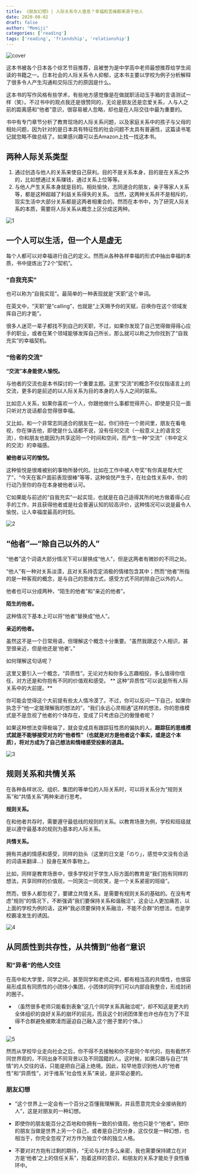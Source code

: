 ```yaml
---
title: 《朋友幻想》| 人际关系令人窒息？幸福和苦痛都来源于他人
date: 2020-08-02
draft: false
author: "Momiji"
categories: ['reading']
tags: ['reading', 'friendship', 'relationship']
---
```

![cover](/images/friend-fantasy/cover.jpeg)

这本书被各个日本各个综艺节目推荐，且被誉为是中学高中老师最想推荐给学生阅读的书籍之一。日本社会的人际关系令人抑郁，这本书主要以学校为例子分析解释了很多令人产生沟通和交际压力的原因是什么。

这本书的写作风格有些学术，有些地方感觉像是在做就职活动玉手箱的言语测试一样（笑）。不过书中的观点我还是很赞同的，无论是朋友还是恋爱关系，人与人之前的距离感和“他者”意识，很容易被人忽略，却也是在人际交往中最为重要的。

书中有专门章节分析了教育现场的人际关系问题，以及家庭关系中的孩子与父母的相处问题，因为针对的是日本具有特征性的社会问题不太具有普遍性，这篇读书笔记就忽略不做总结了。如果感兴趣可以去Amazon上找一找这本书。

## 两种人际关系类型

1. 通过创造与他人的关系来使自己获利。目的不是关系本身，目的是在关系之外的，比如想通过关系赚钱，通过关系上位等等。
2. 与他人产生关系本身就是目的。相处愉快，志同道合的朋友，亲子等家人关系等，都是这种超越了利益关系得失的关系。
当然，这两种关系并不是相斥的，现实生活中大部分关系都是这两者相重合的。然而在本书中，为了研究人际关系的本质，需要将人际关系从概念上区分成这两种。

![1](/images/friend-fantasy/1.png)

## 一个人可以生活，但一个人是虚无

每个人都可以对幸福进行自己的定义。然而从各种各样幸福的形式中抽出幸福的本质，书中提炼出了2个“契机”。

### “自我充实”

也可以称为“自我实现”。最简单的一种表现就是“天职”这个单词。

在英文中，“天职”是“calling”，也就是“上天赐予你的天赋，召唤你在这个领域发挥自己的才能”。

很多人迷茫一辈子都找不到自己的天职，不过，如果你发现了自己觉得做得得心应手的职业，或者在某个领域能够发挥自己所长，那么就可以称之为你找到了“自我充实”的幸福契机。

### “他者的交流”

**“交流”本身能使人愉悦。**

与他者的交流也是本书探讨的一个重要主题。这里“交流”的概念不仅仅指语言上的交流，更多的是前述的以人际关系为目的本身的人与人之间的联系。

比如恋人关系，如果你喜欢一个人，你跟他做什么事都觉得开心，即使是只见一面只听对方说话都会觉得很幸福。

又比如，和一个非常志同道合的朋友在一起，你们待在一个房间里，朋友在看电视，你在弹吉他，即使是什么话都不说，没有任何交流（一般意义上的语言交流），你和朋友也能因为共享这同一个时间和空间，而产生一种“交流”（书中定义的交流）的幸福感。

**被他者认可的愉悦。**

这种愉悦是很难被别的事物所替代的。比如在工作中被人夸奖“有你真是帮大忙了”，“今天在客户面前表现很棒”等等，这种愉悦产生于，在社会性关系中，你的行动乃至你的存在本身被他者认可。

它如果能与前述的“自我充实”一起实现，也就是在自己适得其所的地方做着得心应手的工作，并且获得他者或是社会普遍认知的较高评价，这种情况可以说是最令人愉悦，让人幸福度最高的时刻。

![2](/images/friend-fantasy/2.png)

## “他者”—“除自己以外的人”

“他者”这个词语大部分情况下可以替换成“他人”，但是这两者有微妙的不同之处。

“他人”有一种对关系淡漠，且对关系持否定消极的情绪包含其中；然而“他者”所指的是一种客观的概念，是与自己的思维方式，感受方式不同的除自己以外的人。

他者也可以分成两种，“陌生的他者”和“亲近的他者”。

**陌生的他者。**

这种情况下基本上可以将“他者”替换成“他人”。

**亲近的他者。**

虽然这不是一个日常用语，但理解这个概念十分重要。“虽然我跟这个人相识，甚至很亲近，但是他还是‘他者’。”

如何理解这句话呢？

这里又要引入一个概念，“异质性”。无论对方和你多么志趣相投，多么值得你信任，对方还是和你抱有不同的价值观和感受。
**
这种“异质性”可以说是所有人际关系中的大前提。**

你可能会觉得这个大前提有些太人情冷漠了。不过，你可以反问一下自己，如果你执念于“他一定能理解我的想法的”，“我们永远心灵相通”这样的想法，你的思维模式是不是忽视了他者的个体存在，变成了只考虑自己的傲慢者呢？

如果这种想法变得极端了，就会变成具有跟踪狂性质的偏执的人。**跟踪狂的思维模式就是不能够接受对方的“他者性”（也就是对方是他者这个事实，或是这个本质），将对方成为了自己想法和情绪感受投影的道具。**

![3](/images/friend-fantasy/3.png)

## 规则关系和共情关系

在各种各样状况、组织、集团的等单位的人际关系时，可以将关系分为“规则关系”和“共情关系”两种来进行思考。

**规则关系。**

在和他者共存时，需要遵守最低线的规则的关系。以教育场景为例，学校和班级就是以遵守最基本的规则为基本的人际关系。

**共情关系。**

拥有共通的情感和感受，同样的劲头（这里的日文是「のり」，感觉中文没有合适的词语来翻译...）投身在某件事物上。

比如，同样是教育场景中，很多学校对于学生人际方面的教育是“我们抱有同样的想法，共享同样的价值观，一同哭泣一同欢笑，是一个关系紧密的班级”。

然而，很多人都忽视了，要建立共情关系，是需要有规则关系的基础的。在没有考虑”规则“的情况下，不断强调”我们要保持关系和谐融洽“，这会让人更加痛苦，以上面的学校为例的话，这种”我必须要保持关系融洽，不能不合群“的想法，也是学校霸凌发生的诱因。

![4](/images/friend-fantasy/4.jpeg)

## 从同质性到共存性，从共情到”他者“意识

### 和”异者“的他人交往

在高中和大学里，同学之间，甚至同学和老师之间，都有相当高的共情性，也很容易形成具有同质性的小团体小集团，小团体的同学们可以内部自我整合，形成封闭的圈子。

- （虽然很多老师只能看到表象”这几个同学关系真融洽呢“，却不知这是更大的全体组织的良好关系的崩坏的前兆，而且这个封闭团体里也许也存在为了不显得不合群避免被欺凌而逼迫自己融入这个圈子里的个体。）
- 
![5](/images/friend-fantasy/5.jpeg)

然而从学校毕业走向社会之后，你不得不去接触和你不是同个年代的，抱有截然不同世界观的，不同出身不同背景以及不同国籍的人。这时候，如果只跟与自己“共情”的人交往的话，只能是把自己逼上绝境。因此，较早地意识到他人的“他者性”和“异质性”，对于维系“社会性关系”来说，是非常必要的。

### 朋友幻想

- “这个世界上一定会有一个百分之百懂我理解我，并且愿意完完全全接纳我的人”，这是对朋友的一种幻想。

- 即使你的朋友能百分之百地和你拥有一致的价值观，他也只是个“他者”。把你的朋友当做是世界上另一个自己，或者是自己的分身，这仅仅是一种幻想，也相当于，你完全忽视了对方作为独立个体的独立人格。

- 不要对对方抱有过剩的期待，“无论与对方多么亲密，我也需要保持建立在对方是‘他者’之上的信任关系”，抱着这样的意识，和朋友的关系才能处于良性循环中。